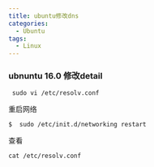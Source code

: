 ```yaml
---
title: ubuntu修改dns 
categories:
  - Ubuntu
tags:
  - Linux
---
```


### ubnuntu 16.0 修改detail


```
 sudo vi /etc/resolv.conf

```

重启网络

```
$  sudo /etc/init.d/networking restart

```

查看
```
cat /etc/resolv.conf
```
